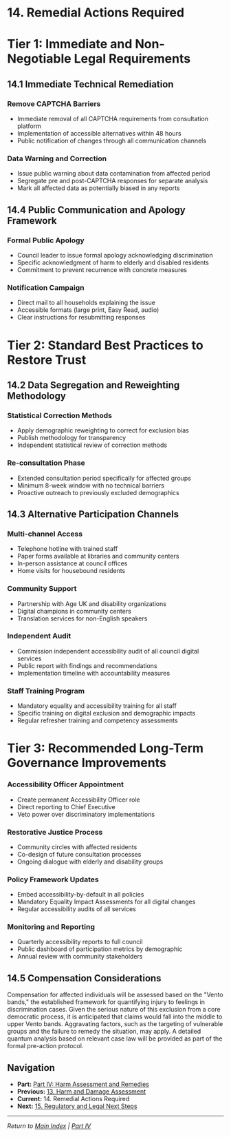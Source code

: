 # 14. Remedial Actions Required

# Tier 1: Immediate and Non-Negotiable Legal Requirements

## 14.1 Immediate Technical Remediation

### Remove CAPTCHA Barriers
- Immediate removal of all CAPTCHA requirements from consultation platform
- Implementation of accessible alternatives within 48 hours
- Public notification of changes through all communication channels

### Data Warning and Correction
- Issue public warning about data contamination from affected period
- Segregate pre and post-CAPTCHA responses for separate analysis
- Mark all affected data as potentially biased in any reports

## 14.4 Public Communication and Apology Framework

### Formal Public Apology
- Council leader to issue formal apology acknowledging discrimination
- Specific acknowledgment of harm to elderly and disabled residents
- Commitment to prevent recurrence with concrete measures

### Notification Campaign
- Direct mail to all households explaining the issue
- Accessible formats (large print, Easy Read, audio)
- Clear instructions for resubmitting responses

# Tier 2: Standard Best Practices to Restore Trust

## 14.2 Data Segregation and Reweighting Methodology

### Statistical Correction Methods
- Apply demographic reweighting to correct for exclusion bias
- Publish methodology for transparency
- Independent statistical review of correction methods

### Re-consultation Phase
- Extended consultation period specifically for affected groups
- Minimum 8-week window with no technical barriers
- Proactive outreach to previously excluded demographics

## 14.3 Alternative Participation Channels

### Multi-channel Access
- Telephone hotline with trained staff
- Paper forms available at libraries and community centers
- In-person assistance at council offices
- Home visits for housebound residents

### Community Support
- Partnership with Age UK and disability organizations
- Digital champions in community centers
- Translation services for non-English speakers

### Independent Audit
- Commission independent accessibility audit of all council digital services
- Public report with findings and recommendations
- Implementation timeline with accountability measures

### Staff Training Program
- Mandatory equality and accessibility training for all staff
- Specific training on digital exclusion and demographic impacts
- Regular refresher training and competency assessments

# Tier 3: Recommended Long-Term Governance Improvements

### Accessibility Officer Appointment
- Create permanent Accessibility Officer role
- Direct reporting to Chief Executive
- Veto power over discriminatory implementations

### Restorative Justice Process
- Community circles with affected residents
- Co-design of future consultation processes
- Ongoing dialogue with elderly and disability groups

### Policy Framework Updates
- Embed accessibility-by-default in all policies
- Mandatory Equality Impact Assessments for all digital changes
- Regular accessibility audits of all services

### Monitoring and Reporting
- Quarterly accessibility reports to full council
- Public dashboard of participation metrics by demographic
- Annual review with community stakeholders

## 14.5 Compensation Considerations

Compensation for affected individuals will be assessed based on the "Vento bands," the established framework for quantifying injury to feelings in discrimination cases. Given the serious nature of this exclusion from a core democratic process, it is anticipated that claims would fall into the middle to upper Vento bands. Aggravating factors, such as the targeting of vulnerable groups and the failure to remedy the situation, may apply. A detailed quantum analysis based on relevant case law will be provided as part of the formal pre-action protocol.

## Navigation
- **Part:** [Part IV: Harm Assessment and Remedies](./index.md)
- **Previous:** [13. Harm and Damage Assessment](13-harm-damage-assessment.md)
- **Current:** 14. Remedial Actions Required
- **Next:** [15. Regulatory and Legal Next Steps](15-regulatory-legal-steps.md)

---
*Return to [Main Index](../index.md) | [Part IV](./index.md)*
